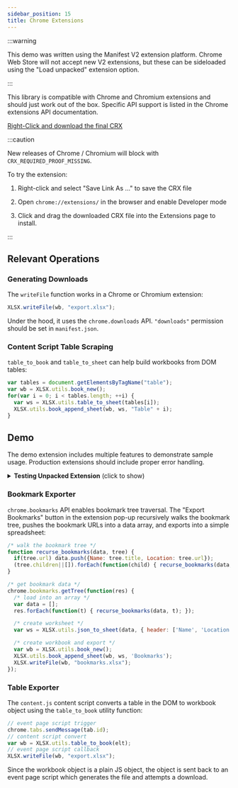 ```yaml
---
sidebar_position: 15
title: Chrome Extensions
---
```


:::warning

This demo was written using the Manifest V2 extension platform.  Chrome Web
Store will not accept new V2 extensions, but these can be sideloaded using the
"Load unpacked" extension option.

:::

This library is compatible with Chrome and Chromium extensions and should just
work out of the box.  Specific API support is listed in the Chrome extensions
API documentation.

[Right-Click and download the final CRX](pathname:///chromium/SheetJSDemo.crx)

:::caution

New releases of Chrome / Chromium will block with `CRX_REQUIRED_PROOF_MISSING`.

To try the extension:

1) Right-click and select "Save Link As ..." to save the CRX file

2) Open `chrome://extensions/` in the browser and enable Developer mode

3) Click and drag the downloaded CRX file into the Extensions page to install.

:::


## Relevant Operations

### Generating Downloads

The `writeFile` function works in a Chrome or Chromium extension:

```js
XLSX.writeFile(wb, "export.xlsx");
```

Under the hood, it uses the `chrome.downloads` API.  `"downloads"` permission
should be set in `manifest.json`.

### Content Script Table Scraping

`table_to_book` and `table_to_sheet` can help build workbooks from DOM tables:

```js
var tables = document.getElementsByTagName("table");
var wb = XLSX.utils.book_new();
for(var i = 0; i < tables.length; ++i) {
  var ws = XLSX.utils.table_to_sheet(tables[i]);
  XLSX.utils.book_append_sheet(wb, ws, "Table" + i);
}
```

## Demo

The demo extension includes multiple features to demonstrate sample usage.
Production extensions should include proper error handling.

<details><summary><b>Testing Unpacked Extension</b> (click to show)</summary>

1) [Right-Click and download the zip](pathname:///chromium/SheetJSChromiumUnpacked.zip)

2) Create a `SheetJSChromium` folder in your Downloads directory, move the zip
   file into the folder, and extract the zip file.

3) Open `chrome://extensions/` in the browser and enable Developer mode

4) Click "Load Unpacked" and select the `SheetJSChromium` folder.

</details>

### Bookmark Exporter

`chrome.bookmarks` API enables bookmark tree traversal.  The "Export Bookmarks"
button in the extension pop-up recursively walks the bookmark tree, pushes the
bookmark URLs into a data array, and exports into a simple spreadsheet:

```js
/* walk the bookmark tree */
function recurse_bookmarks(data, tree) {
  if(tree.url) data.push({Name: tree.title, Location: tree.url});
  (tree.children||[]).forEach(function(child) { recurse_bookmarks(data, child); });
}

/* get bookmark data */
chrome.bookmarks.getTree(function(res) {
  /* load into an array */
  var data = [];
  res.forEach(function(t) { recurse_bookmarks(data, t); });

  /* create worksheet */
  var ws = XLSX.utils.json_to_sheet(data, { header: ['Name', 'Location'] });

  /* create workbook and export */
  var wb = XLSX.utils.book_new();
  XLSX.utils.book_append_sheet(wb, ws, 'Bookmarks');
  XLSX.writeFile(wb, "bookmarks.xlsx");
});
```

### Table Exporter

The `content.js` content script converts a table in the DOM to workbook object
using the `table_to_book` utility function:

```js
// event page script trigger
chrome.tabs.sendMessage(tab.id);
// content script convert
var wb = XLSX.utils.table_to_book(elt);
// event page script callback
XLSX.writeFile(wb, "export.xlsx");
```

Since the workbook object is a plain JS object, the object is sent back to an
event page script which generates the file and attempts a download.
